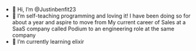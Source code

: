- 👋 Hi, I’m @Justinbenfit23
- 👀 I’m self-teaching programming and loving it! I have been doing so for about a year and aspire to move from My current career of Sales at a SaaS company called Podium to an engineering role at the same company
- 🌱 I’m currently learning elixir 


<!---
Justinbenfit23/Justinbenfit23 is a ✨ special ✨ repository because its `README.md` (this file) appears on your GitHub profile.
You can click the Preview link to take a look at your changes.
--->
